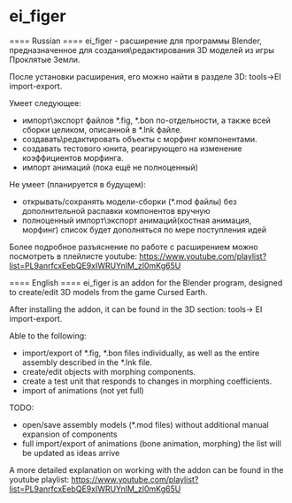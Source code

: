 # ei_figer
==== Russian ====
ei_figer - расширение для программы Blender, предназначенное для создания\редактирования 3D моделей из игры Проклятые Земли.

После установки расширения, его можно найти в разделе 3D: tools->EI import-export.

Умеет следующее:
- импорт\экспорт файлов *.fig, *.bon по-отдельности, а также всей сборки целиком, описанной в *.lnk файле.
- создавать\редактировать объекты с морфинг компонентами.
- создавать тестового юнита, реагирующего на изменение коэффициентов морфинга.
- импорт анимаций (пока ещё не полноценный)

Не умеет (планируется в будущем):
- открывать/сохранять модели-сборки (*.mod файлы) без дополнительной распавки компонентов вручную
- полноценный импорт\экспорт анимаций(костная анимация, морфинг)
список будет дополняться по мере поступления идей

Более подробное разъяснение по работе с расширением можно посмотреть в плейлисте youtube: https://www.youtube.com/playlist?list=PL9anrfcxEebQE9xIWRUYnlM_zI0mKg65U

==== English ====
ei_figer is an addon for the Blender program, designed to create/edit 3D models from the game Cursed Earth.

After installing the addon, it can be found in the 3D section: tools-> EI import-export.

Able to the following:
- import/export of *.fig, *.bon files individually, as well as the entire assembly described in the *.lnk file.
- create/edit objects with morphing components.
- create a test unit that responds to changes in morphing coefficients.
- import of animations (not yet full)

TODO:
- open/save assembly models (*.mod files) without additional manual expansion of components
- full import/export of animations (bone animation, morphing)
the list will be updated as ideas arrive

A more detailed explanation on working with the addon can be found in the youtube playlist: https://www.youtube.com/playlist?list=PL9anrfcxEebQE9xIWRUYnlM_zI0mKg65U